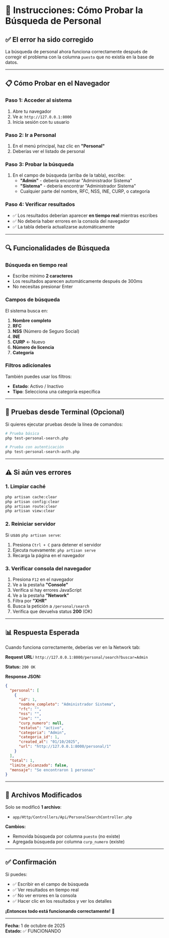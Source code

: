 # 🎯 Instrucciones: Cómo Probar la Búsqueda de Personal

## ✅ El error ha sido corregido

La búsqueda de personal ahora funciona correctamente después de corregir el problema con la columna `puesto` que no existía en la base de datos.

---

## 📋 Cómo Probar en el Navegador

### Paso 1: Acceder al sistema
1. Abre tu navegador
2. Ve a: `http://127.0.0.1:8000`
3. Inicia sesión con tu usuario

### Paso 2: Ir a Personal
1. En el menú principal, haz clic en **"Personal"**
2. Deberías ver el listado de personal

### Paso 3: Probar la búsqueda
1. En el campo de búsqueda (arriba de la tabla), escribe:
   - **"Admin"** - debería encontrar "Administrador Sistema"
   - **"Sistema"** - debería encontrar "Administrador Sistema"
   - Cualquier parte del nombre, RFC, NSS, INE, CURP, o categoría

### Paso 4: Verificar resultados
- ✅ Los resultados deberían aparecer **en tiempo real** mientras escribes
- ✅ No debería haber errores en la consola del navegador
- ✅ La tabla debería actualizarse automáticamente

---

## 🔍 Funcionalidades de Búsqueda

### Búsqueda en tiempo real
- Escribe mínimo **2 caracteres**
- Los resultados aparecen automáticamente después de 300ms
- No necesitas presionar Enter

### Campos de búsqueda
El sistema busca en:
1. **Nombre completo**
2. **RFC**
3. **NSS** (Número de Seguro Social)
4. **INE**
5. **CURP** ← Nuevo
6. **Número de licencia**
7. **Categoría**

### Filtros adicionales
También puedes usar los filtros:
- **Estado**: Activo / Inactivo
- **Tipo**: Selecciona una categoría específica

---

## 🧪 Pruebas desde Terminal (Opcional)

Si quieres ejecutar pruebas desde la línea de comandos:

```bash
# Prueba básica
php test-personal-search.php

# Prueba con autenticación
php test-personal-search-auth.php
```

---

## ⚠️ Si aún ves errores

### 1. Limpiar caché
```bash
php artisan cache:clear
php artisan config:clear
php artisan route:clear
php artisan view:clear
```

### 2. Reiniciar servidor
Si usas `php artisan serve`:
1. Presiona `Ctrl + C` para detener el servidor
2. Ejecuta nuevamente: `php artisan serve`
3. Recarga la página en el navegador

### 3. Verificar consola del navegador
1. Presiona `F12` en el navegador
2. Ve a la pestaña **"Console"**
3. Verifica si hay errores JavaScript
4. Ve a la pestaña **"Network"**
5. Filtra por **"XHR"**
6. Busca la petición a `/personal/search`
7. Verifica que devuelva status **200** (OK)

---

## 📊 Respuesta Esperada

Cuando funciona correctamente, deberías ver en la Network tab:

**Request URL:** `http://127.0.0.1:8000/personal/search?buscar=Admin`

**Status:** `200 OK`

**Response JSON:**
```json
{
  "personal": [
    {
      "id": 1,
      "nombre_completo": "Administrador Sistema",
      "rfc": "",
      "nss": "",
      "ine": "",
      "curp_numero": null,
      "estatus": "activo",
      "categoria": "Admin",
      "categoria_id": 1,
      "created_at": "01/10/2025",
      "url": "http://127.0.0.1:8000/personal/1"
    }
  ],
  "total": 1,
  "limite_alcanzado": false,
  "mensaje": "Se encontraron 1 personas"
}
```

---

## 📝 Archivos Modificados

Solo se modificó **1 archivo**:
- `app/Http/Controllers/Api/PersonalSearchController.php`

**Cambios:**
- Removida búsqueda por columna `puesto` (no existe)
- Agregada búsqueda por columna `curp_numero` (existe)

---

## ✅ Confirmación

Si puedes:
- ✅ Escribir en el campo de búsqueda
- ✅ Ver resultados en tiempo real
- ✅ No ver errores en la consola
- ✅ Hacer clic en los resultados y ver los detalles

**¡Entonces todo está funcionando correctamente!** 🎉

---

**Fecha:** 1 de octubre de 2025  
**Estado:** ✅ FUNCIONANDO
